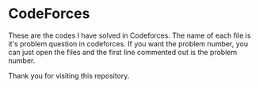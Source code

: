 # CodeForces
These are the codes I have solved in Codeforces.
The name of each file is it's problem question in codeforces.
If you want the problem number, you can just open the files and the first line commented out is the problem number.

Thank you for visiting this repository.

